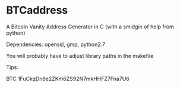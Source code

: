 BTCaddress
==========

A Bitcoin Vanity Address Generator in C (with a smidgin of help from python)

Dependencies: openssl, gmp, python2.7

You will probably have to adjust library paths in the makefile

Tips:

BTC 1FuCkqDn8e2ZKm6ZS92N7mkHHFZ7Fna7U6
